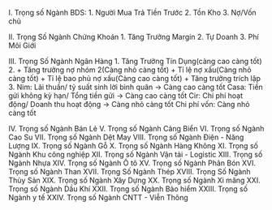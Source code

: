 ﻿I. Trọng số Ngành BDS:
	1. Người Mua Trả Tiền Trước
	2. Tồn Kho 
	3. Nợ/Vốn chủ 

II. Trọng Số Ngành Chứng Khoán 
	1. Tăng Trưởng Margin
	2. Tự Doanh
	3. Phí Môi Giới 
	
III. Trọng Số Ngành Ngân Hàng 
	1. Tăng Trưởng Tín Dụng(càng cao càng tốt)
	2. + Tăng trưởng nợ nhóm 2(Càng nhỏ càng tốt)
	   + Tỉ lệ nợ xấu(Càng nhỏ càng tốt)
	   + Tỉ lệ bao phủ nợ xấu(Càng cao càng tốt) 
	   + Tăng trưởng trích lập
	3. Nim: Lãi thuần/ tỷ suất sinh lời bình quân -> Càng cao càng tốt
	   Casa: Tiền gửi không kỳ hạn/ Tổng tiền gửi -> Càng cao càng tốt
	   Cir: Chi phí hoạt động/ Doanh thu hoạt động -> Càng nhỏ càng tốt
	   Chi phí vốn: Càng nhỏ càng tốt

IV. Trọng số Ngành Bán Lẻ 
V. Trọng số Ngành Cảng Biển
VI. Trọng số Ngành Cao Su
VII. Trọng số Ngành Dệt May
VIII. Trọng số Ngành Điện - Năng Lượng
IX. Trọng số Ngành Gỗ 
X. Trọng số Ngành Hàng Không
XI. Trọng số Ngành Khu công nghiệp
XII. Trọng số Ngành Vận tải - Logistic
XIII. Trọng số Ngành Nhựa 
XIV. Trọng số Ngành Ô tô 
XV. Trọng số Ngành Phân Bón 
XVI. Trọng số Ngành Than 
XVII. Trọng Số Ngành Thép 
XVIII. Trọng Số Ngành Thủy Sản 
XIX. Trọng số Ngành Xây Dựng
XX. Trọng số Ngành Xi măng
XXI. Trọng số Ngành Dầu Khí 
XXII. Trọng số Ngành Bảo hiểm 
XXIII. Trọng số Ngành y tế
XXIV. Trọng số Ngành CNTT - Viễn Thông